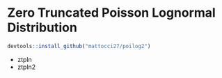 # Zero Truncated Poisson Lognormal Distribution

````r
devtools::install_github("mattocci27/poilog2")
````

- ztpln
- ztpln2



